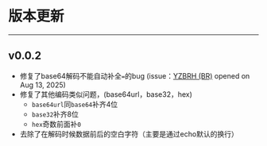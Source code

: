 # 版本更新

---

## v0.0.2

- 修复了base64解码不能自动补全`=`的bug (issue：[YZBRH (BR)](https://github.com/YZBRH) opened on Aug 13, 2025)
- 修复了其他编码类似问题，(base64url，base32，hex)
  - `base64url`同`base64`补齐4位
  - `base32`补齐8位
  - `hex`奇数前面补`0`
- 去除了在解码时候数据前后的空白字符（主要是通过echo默认的换行）

